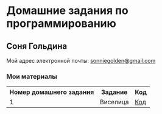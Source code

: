 # Домашние задания по программированию
## Соня Гольдина

Мой адрес электронной почты: sonniegolden@gmail.com

### Мои материалы

<table>
  <tr>
    <th> Номер домашнего задания </th>
     <th> Задание </th>
     <th> Код </th>
  </tr>
  <tr>
    <td> 1 </td>
     <td> Виселица </td>
    <td> <a href="https://github.com/troubledmuffin/code18-19/blob/master/hw1/hw2.1.2.py"> Код </a> </td>
  </tr>
</table>
